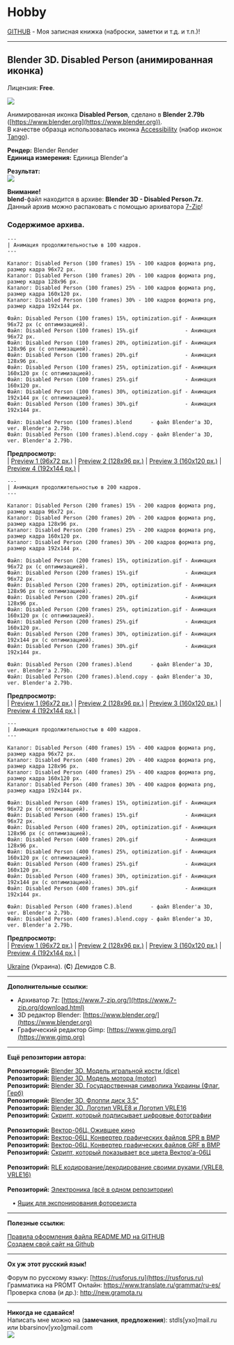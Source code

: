 # Hobby
[GITHUB](https://github.com) - Моя записная книжка (наброски, заметки и т.д. и т.п.)!

<hr>

## Blender 3D. Disabled Person (анимированная иконка)

Лицензия: **Free**.

![](https://github.com/drilnet/blender3d-disabled-person/blob/master/UA.png)

Анимированная иконка **Disabled Person**, сделано в **Blender 2.79b** ([https://www.blender.org](https://www.blender.org)).
<br>
В качестве образца использовалась иконка [Accessibility](https://github.com/drilnet/blender3d-disabled-person/blob/master/Tango%20icon%20(example)/Accessibility.png) (набор иконок [Tango](https://ru.wikipedia.org/wiki/Tango_Desktop_Project)).

**Рендер:** Blender Render 
<br>
**Единица измерения:** Единица Blender'а

**Результат:**
<br>
![](https://github.com/drilnet/blender3d-disabled-person/blob/master/Preview%20GIF/Disabled%20Person%20(100%20frames)%2015%25%2C%20optimization.gif)

**Внимание!**
<br>
**blend**-файл находится в архиве: **Blender 3D - Disabled Person.7z**.
<br>
Данный архив можно распаковать с помощью архиватора [7-Zip](https://www.7-zip.org/download.html)!

### Содержимое архива.

```
---
| Анимация продолжительностью в 100 кадров.
---

Каталог: Disabled Person (100 frames) 15% - 100 кадров формата png, размер кадра 96x72 px.
Каталог: Disabled Person (100 frames) 20% - 100 кадров формата png, размер кадра 128x96 px.
Каталог: Disabled Person (100 frames) 25% - 100 кадров формата png, размер кадра 160x120 px.
Каталог: Disabled Person (100 frames) 30% - 100 кадров формата png, размер кадра 192x144 px.

Файл: Disabled Person (100 frames) 15%, optimization.gif - Анимация 96x72 px (с оптимизацией).
Файл: Disabled Person (100 frames) 15%.gif               - Анимация 96x72 px.
Файл: Disabled Person (100 frames) 20%, optimization.gif - Анимация 128x96 px (с оптимизацией).
Файл: Disabled Person (100 frames) 20%.gif               - Анимация 128x96 px.
Файл: Disabled Person (100 frames) 25%, optimization.gif - Анимация 160x120 px (с оптимизацией).
Файл: Disabled Person (100 frames) 25%.gif               - Анимация 160x120 px.
Файл: Disabled Person (100 frames) 30%, optimization.gif - Анимация 192x144 px (с оптимизацией).
Файл: Disabled Person (100 frames) 30%.gif               - Анимация 192x144 px.

Файл: Disabled Person (100 frames).blend      - файл Blender'а 3D, ver. Blender'а 2.79b.
Файл: Disabled Person (100 frames).blend.copy - файл Blender'а 3D, ver. Blender'а 2.79b.
```

**Предпросмотр:**
<br>
| [Preview 1 (96x72 px.)](https://github.com/drilnet/blender3d-disabled-person/blob/master/Preview%20GIF/Disabled%20Person%20(100%20frames)%2015%25%2C%20optimization.gif)
| [Preview 2 (128x96 px.)](https://github.com/drilnet/blender3d-disabled-person/blob/master/Preview%20GIF/Disabled%20Person%20(100%20frames)%2020%25%2C%20optimization.gif)
| [Preview 3 (160x120 px.)](https://github.com/drilnet/blender3d-disabled-person/blob/master/Preview%20GIF/Disabled%20Person%20(100%20frames)%2025%25%2C%20optimization.gif)
| [Preview 4 (192x144 px.)](https://github.com/drilnet/blender3d-disabled-person/blob/master/Preview%20GIF/Disabled%20Person%20(100%20frames)%2030%25%2C%20optimization.gif) |

```
---
| Анимация продолжительностью в 200 кадров.
---

Каталог: Disabled Person (200 frames) 15% - 200 кадров формата png, размер кадра 96x72 px.
Каталог: Disabled Person (200 frames) 20% - 200 кадров формата png, размер кадра 128x96 px.
Каталог: Disabled Person (200 frames) 25% - 200 кадров формата png, размер кадра 160x120 px.
Каталог: Disabled Person (200 frames) 30% - 200 кадров формата png, размер кадра 192x144 px.

Файл: Disabled Person (200 frames) 15%, optimization.gif - Анимация 96x72 px (с оптимизацией).
Файл: Disabled Person (200 frames) 15%.gif               - Анимация 96x72 px.
Файл: Disabled Person (200 frames) 20%, optimization.gif - Анимация 128x96 px (с оптимизацией).
Файл: Disabled Person (200 frames) 20%.gif               - Анимация 128x96 px.
Файл: Disabled Person (200 frames) 25%, optimization.gif - Анимация 160x120 px (с оптимизацией).
Файл: Disabled Person (200 frames) 25%.gif               - Анимация 160x120 px.
Файл: Disabled Person (200 frames) 30%, optimization.gif - Анимация 192x144 px (с оптимизацией).
Файл: Disabled Person (200 frames) 30%.gif               - Анимация 192x144 px.

Файл: Disabled Person (200 frames).blend      - файл Blender'а 3D, ver. Blender'а 2.79b.
Файл: Disabled Person (200 frames).blend.copy - файл Blender'а 3D, ver. Blender'а 2.79b.
```

**Предпросмотр:**
<br>
| [Preview 1 (96x72 px.)](https://github.com/drilnet/blender3d-disabled-person/blob/master/Preview%20GIF/Disabled%20Person%20(200%20frames)%2015%25%2C%20optimization.gif)
| [Preview 2 (128x96 px.)](https://github.com/drilnet/blender3d-disabled-person/blob/master/Preview%20GIF/Disabled%20Person%20(200%20frames)%2020%25%2C%20optimization.gif)
| [Preview 3 (160x120 px.)](https://github.com/drilnet/blender3d-disabled-person/blob/master/Preview%20GIF/Disabled%20Person%20(200%20frames)%2025%25%2C%20optimization.gif)
| [Preview 4 (192x144 px.)](https://github.com/drilnet/blender3d-disabled-person/blob/master/Preview%20GIF/Disabled%20Person%20(200%20frames)%2030%25%2C%20optimization.gif) |

```
---
| Анимация продолжительностью в 400 кадров.
---

Каталог: Disabled Person (400 frames) 15% - 400 кадров формата png, размер кадра 96x72 px.
Каталог: Disabled Person (400 frames) 20% - 400 кадров формата png, размер кадра 128x96 px.
Каталог: Disabled Person (400 frames) 25% - 400 кадров формата png, размер кадра 160x120 px.
Каталог: Disabled Person (400 frames) 30% - 400 кадров формата png, размер кадра 192x144 px.

Файл: Disabled Person (400 frames) 15%, optimization.gif - Анимация 96x72 px (с оптимизацией).
Файл: Disabled Person (400 frames) 15%.gif               - Анимация 96x72 px.
Файл: Disabled Person (400 frames) 20%, optimization.gif - Анимация 128x96 px (с оптимизацией).
Файл: Disabled Person (400 frames) 20%.gif               - Анимация 128x96 px.
Файл: Disabled Person (400 frames) 25%, optimization.gif - Анимация 160x120 px (с оптимизацией).
Файл: Disabled Person (400 frames) 25%.gif               - Анимация 160x120 px.
Файл: Disabled Person (400 frames) 30%, optimization.gif - Анимация 192x144 px (с оптимизацией).
Файл: Disabled Person (400 frames) 30%.gif               - Анимация 192x144 px.

Файл: Disabled Person (400 frames).blend      - файл Blender'а 3D, ver. Blender'а 2.79b.
Файл: Disabled Person (400 frames).blend.copy - файл Blender'а 3D, ver. Blender'а 2.79b.
```

**Предпросмотр:**
<br>
| [Preview 1 (96x72 px.)](https://github.com/drilnet/blender3d-disabled-person/blob/master/Preview%20GIF/Disabled%20Person%20(400%20frames)%2015%25%2C%20optimization.gif)
| [Preview 2 (128x96 px.)](https://github.com/drilnet/blender3d-disabled-person/blob/master/Preview%20GIF/Disabled%20Person%20(400%20frames)%2020%25%2C%20optimization.gif)
| [Preview 3 (160x120 px.)](https://github.com/drilnet/blender3d-disabled-person/blob/master/Preview%20GIF/Disabled%20Person%20(400%20frames)%2025%25%2C%20optimization.gif)
| [Preview 4 (192x144 px.)](https://github.com/drilnet/blender3d-disabled-person/blob/master/Preview%20GIF/Disabled%20Person%20(400%20frames)%2030%25%2C%20optimization.gif) |

[Ukraine](https://en.wikipedia.org/wiki/Ukraine) (Украина). (**C**) Демидов С.В.

<hr>

**Дополнительные ссылки:**
* Архиватор 7z: [https://www.7-zip.org/](https://www.7-zip.org/download.html)
* 3D редактор Blender: [https://www.blender.org/](https://www.blender.org)
* Графический редактор Gimp: [https://www.gimp.org/](https://www.gimp.org)

<hr>

**Ещё репозитории автора:**

**Репозиторий:** [Blender 3D. Модель игральной кости (dice)](https://github.com/drilnet/blender3d-dice2)
<br>
**Репозиторий:** [Blender 3D. Модель мотора (motor)](https://github.com/drilnet/blender3d-motor)
<br>
**Репозиторий:** [Blender 3D. Государственная символика Украины (Флаг, Герб)](https://github.com/drilnet/blender3d-ukrainian-symbols)
<br>
**Репозиторий:** [Blender 3D. Флоппи диск 3.5"](https://github.com/drilnet/blender3d-floppy-disk-35)
<br>
**Репозиторий:** [Blender 3D. Логотип VRLE8 и Логотип VRLE16](https://github.com/drilnet/blender3d-logovrle8-logovrle16)
<br>
**Репозиторий:** [Скрипт, который подписывает цифровые фотографии](https://github.com/drilnet/programming-perl-signature-images)
<br>
<br>
**Репозиторий:** [Вектор-06Ц. Ожившее кино](https://github.com/drilnet/vector-06c-kino)
<br>
**Репозиторий:** [Вектор-06Ц. Конвертер графических файлов SPR в BMP](https://github.com/drilnet/vector-06c-spr2bmp)
<br>
**Репозиторий:** [Вектор-06Ц. Конвертер графических файлов GRF в BMP](https://github.com/drilnet/vector-06c-grf2bmp)
<br>
**Репозиторий:** [Скрипт, который показывает все цвета Вектор'а-06Ц](https://github.com/drilnet/vector-06c-color256)
<br>
<br>
**Репозиторий:** [RLE кодирование/декодирование своими руками (VRLE8, VRLE16)](https://github.com/drilnet/rle)
<br>
<br>
**Репозиторий:** [Электроника (всё в одном репозитории)](https://github.com/drilnet/electronics)

&nbsp;&nbsp;&nbsp;&bull; [Ящик для экспонирования фоторезиста](https://github.com/drilnet/electronics/tree/master/Box%20For%20Exposure%20Photoresist)

<hr>

**Полезные ссылки:**

[Правила оформления файла README.MD на GITHUB](https://github.com/OlgaVlasova/markdown-doc/blob/master/README.md#SpecialSymbol)
<br>
[Создаем свой сайт на Github](https://www.youtube.com/watch?v=05nLdIVfSRU)

<hr>

**Ох уж этот русский язык!**

Форум по русскому языку: [https://rusforus.ru](https://rusforus.ru)
<br>
Грамматика на PROMT Онлайн: https://www.translate.ru/grammar/ru-es/
<br>
Проверка слова (и др.): http://new.gramota.ru

<hr>

**Никогда не сдавайся!**
<br>
Написать мне можно на (**замечания**, **предложения**): stdls[ухо]mail.ru или bbarsinov[ухо]gmail.com
<br>
![](https://github.com/drilnet/blender3d-disabled-person/blob/master/Preview%20GIF/Disabled%20Person%20(mini).gif)
